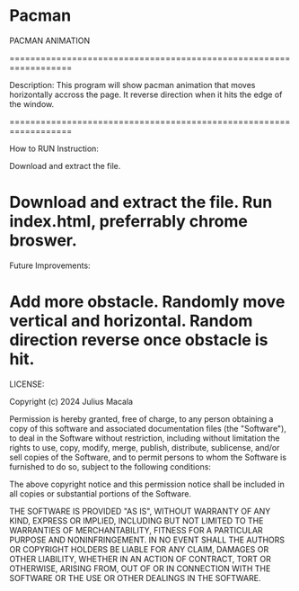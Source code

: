 # Pacman
PACMAN ANIMATION

==================================================================

Description: This program will show pacman animation that moves horizontally accross the page. It reverse direction when it hits the edge of the window.

==================================================================

How to RUN Instruction:

Download and extract the file.

Download and extract the file.
Run index.html, preferrably chrome broswer.
==================================================================

Future Improvements:

Add more obstacle.
Randomly move vertical and horizontal.
Random direction reverse once obstacle is hit.
==================================================================

LICENSE:

Copyright (c) 2024 Julius Macala

Permission is hereby granted, free of charge, to any person obtaining a copy of this software and associated documentation files (the "Software"), to deal in the Software without restriction, including without limitation the rights to use, copy, modify, merge, publish, distribute, sublicense, and/or sell copies of the Software, and to permit persons to whom the Software is furnished to do so, subject to the following conditions:

The above copyright notice and this permission notice shall be included in all copies or substantial portions of the Software.

THE SOFTWARE IS PROVIDED "AS IS", WITHOUT WARRANTY OF ANY KIND, EXPRESS OR IMPLIED, INCLUDING BUT NOT LIMITED TO THE WARRANTIES OF MERCHANTABILITY, FITNESS FOR A PARTICULAR PURPOSE AND NONINFRINGEMENT. IN NO EVENT SHALL THE AUTHORS OR COPYRIGHT HOLDERS BE LIABLE FOR ANY CLAIM, DAMAGES OR OTHER LIABILITY, WHETHER IN AN ACTION OF CONTRACT, TORT OR OTHERWISE, ARISING FROM, OUT OF OR IN CONNECTION WITH THE SOFTWARE OR THE USE OR OTHER DEALINGS IN THE SOFTWARE.
